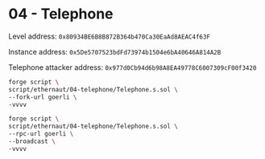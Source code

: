 # 04 - Telephone

Level address: `0x80934BE6B8B872B364b470Ca30EaAd8AEAC4f63F`

Instance address: `0x5De5707523bdFd73974b1504e6bA40646A814A2B`

Telephone attacker address: `0x977d0Cb94d6b98A8EA49778C6007309cF00f3420`

```sh
forge script \
script/ethernaut/04-telephone/Telephone.s.sol \
--fork-url goerli \
-vvvv
```

```sh
forge script \
script/ethernaut/04-telephone/Telephone.s.sol \
--rpc-url goerli \
--broadcast \
-vvvv
```
